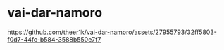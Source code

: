 # vai-dar-namoro

https://github.com/theer1k/vai-dar-namoro/assets/27955793/32ff5803-f0d7-44fc-b584-3588b550e7f7

